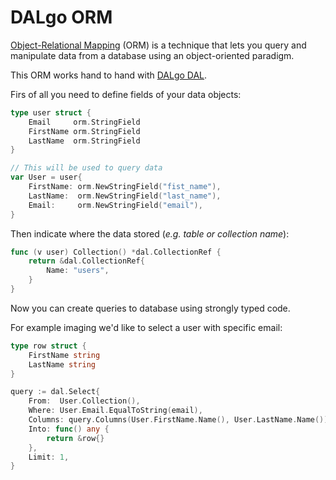 # DALgo ORM

[Object-Relational Mapping](https://en.wikipedia.org/wiki/Object%E2%80%93relational_mapping) (ORM) is a technique
that lets you query and manipulate data from a database
using an object-oriented paradigm.

This ORM works hand to hand with [DALgo DAL](../dal).

Firs of all you need to define fields of your data objects:

```go
type user struct {
	Email     orm.StringField
	FirstName orm.StringField
	LastName  orm.StringField
}

// This will be used to query data
var User = user{
    FirstName: orm.NewStringField("fist_name"),
    LastName:  orm.NewStringField("last_name"),
    Email:     orm.NewStringField("email"),
}

```

Then indicate where the data stored (_e.g. table or collection name_):
```go
func (v user) Collection() *dal.CollectionRef {
	return &dal.CollectionRef{
		Name: "users",
	}
}
```

Now you can create queries to database using strongly typed code.

For example imaging we'd like to select a user with specific email:
```go
type row struct {
	FirstName string
	LastName string
}

query := dal.Select{
    From:  User.Collection(),
    Where: User.Email.EqualToString(email),
    Columns: query.Columns(User.FirstName.Name(), User.LastName.Name()),
    Into: func() any {
        return &row{}
    },
    Limit: 1,
}
```
